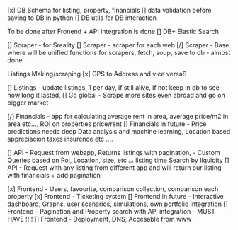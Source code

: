 [x] DB Schema for listing, property, financials
[] data validation before saving to DB in python
[] DB utils for DB interaction

To be done after Fronend + API integration is done
[] DB+ Elastic Search

[] Scraper - for Sreality
[] Scraper - scraper for each web
[/] Scraper - Base where will be unified functions for scrapers, fetch, soup, save to db - almost done

Listings Making/scraping
[x] GPS to Address and vice versaS

[] Listings - update listings, 1 per day, if still alive, if not keep in db to see how long it lasted,
[] Go global - Scrape more sites even abroad and go on bigger market


[/] Financials - app for calculating average rent in area, average price/m2 in area etc..., ROI on properties price/rent
[] Financials in future - Price predictions needs deep Data analysis and machine learning, Location based appreciacion taxes insurence etc ....

[] API - Request from webapp, Returns listings with pagination, - Custom Queries based on Roi, Location, size, etc ... listing time Search by liquidity
[] API - Request with any listing from different app and will return our listing with financials + add pagination

[x] Frontend - Users, favourite, comparison collection, comparison each property
[x] Frontend - Ticketing system
[] Frontend in future - Interactive dashboard, Graphs, user scenarios, simulations, own portfolio integration
[] Frontend - Pagination and Property search with API integration - MUST HAVE !!!!
[] Frontend - Deployment, DNS, Accesable from www